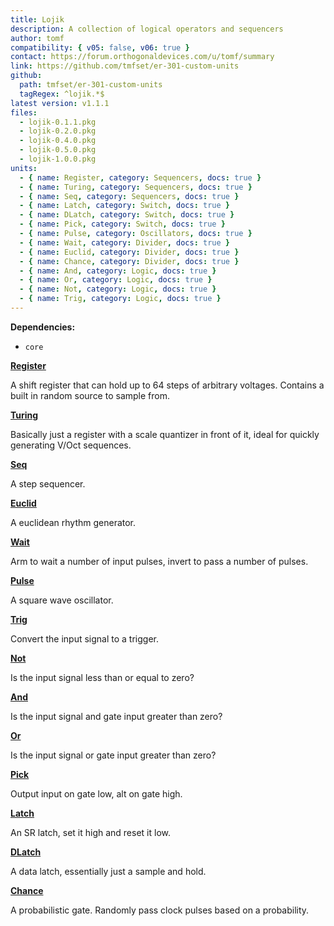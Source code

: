 ```yaml
---
title: Lojik
description: A collection of logical operators and sequencers
author: tomf
compatibility: { v05: false, v06: true }
contact: https://forum.orthogonaldevices.com/u/tomf/summary
link: https://github.com/tmfset/er-301-custom-units
github:
  path: tmfset/er-301-custom-units
  tagRegex: ^lojik.*$
latest version: v1.1.1
files:
  - lojik-0.1.1.pkg
  - lojik-0.2.0.pkg
  - lojik-0.4.0.pkg
  - lojik-0.5.0.pkg
  - lojik-1.0.0.pkg
units:
  - { name: Register, category: Sequencers, docs: true }
  - { name: Turing, category: Sequencers, docs: true }
  - { name: Seq, category: Sequencers, docs: true }
  - { name: Latch, category: Switch, docs: true }
  - { name: DLatch, category: Switch, docs: true }
  - { name: Pick, category: Switch, docs: true }
  - { name: Pulse, category: Oscillators, docs: true }
  - { name: Wait, category: Divider, docs: true }
  - { name: Euclid, category: Divider, docs: true }
  - { name: Chance, category: Divider, docs: true }
  - { name: And, category: Logic, docs: true }
  - { name: Or, category: Logic, docs: true }
  - { name: Not, category: Logic, docs: true }
  - { name: Trig, category: Logic, docs: true }
---
```


**Dependencies:**
* `core`

**[Register](/docs/lojik/register)** 
<md-img src="lojik/register.png" alt=""></md-img> 

A shift register that can hold up to 64 steps of arbitrary voltages. Contains a built in random source to sample from. 

**[Turing](/docs/lojik/turing)** 
<md-img src="lojik/turing.png" alt=""></md-img> 

Basically just a register with a scale quantizer in front of it, ideal for quickly generating V/Oct sequences. 


**[Seq](/docs/lojik/seq)** 
<md-img src="lojik/seq.png" alt=""></md-img> 

A step sequencer. 

**[Euclid](/docs/lojik/euclid)** 
<md-img src="lojik/euclid.png" alt=""></md-img>

<md-img src="lojik/euclid-ext.png" alt=""></md-img> 

A euclidean rhythm generator. 

**[Wait](/docs/lojik/wait)** 
<md-img src="lojik/wait.png" alt=""></md-img> 

Arm to wait a number of input pulses, invert to pass a number of pulses. 

**[Pulse](/docs/lojik/pulse)** 
<md-img src="lojik/pulse.png" alt=""></md-img> 

A square wave oscillator. 

**[Trig](/docs/lojik/trig)** 
<md-img src="lojik/trig.png" alt=""></md-img> 

Convert the input signal to a trigger. 

**[Not](/docs/lojik/not)** 
<md-img src="lojik/not.png" alt=""></md-img> 

Is the input signal less than or equal to zero? 

**[And](/docs/lojik/and)** 
<md-img src="lojik/and.png" alt=""></md-img> 

Is the input signal and gate input greater than zero? 

**[Or](/docs/lojik/or)** 
<md-img src="lojik/or.png" alt=""></md-img> 

Is the input signal or gate input greater than zero? 

**[Pick](/docs/lojik/pick)** 
<md-img src="lojik/pick.png" alt=""></md-img> 

Output input on gate low, alt on gate high. 

**[Latch](/docs/lojik/latch)** 
<md-img src="lojik/latch.png" alt=""></md-img> 

An SR latch, set it high and reset it low. 

**[DLatch](/docs/lojik/dlatch)** 
<md-img src="lojik/dlatch.png" alt=""></md-img> 

A data latch, essentially just a sample and hold. 

**[Chance](/docs/lojik/chance)** 
<md-img src="lojik/chance.png" alt=""></md-img> 

A probabilistic gate. Randomly pass clock pulses based on a probability. 
